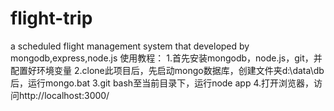# flight-trip
a  scheduled flight management system that developed by mongodb,express,node.js
使用教程：
1.首先安装mongodb，node.js，git，并配置好环境变量
2.clone此项目后，先启动mongo数据库，创建文件夹d:\data\db后，运行mongo.bat
3.git bash至当前目录下，运行node app
4.打开浏览器，访问http://localhost:3000/
